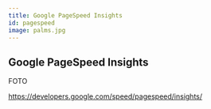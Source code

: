 ```yaml
---
title: Google PageSpeed Insights
id: pagespeed
image: palms.jpg
---
```


## Google PageSpeed Insights

FOTO

<https://developers.google.com/speed/pagespeed/insights/>